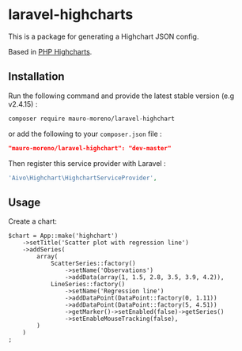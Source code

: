 # laravel-highcharts
This is a package for generating a Highchart JSON config.

Based in [PHP Highcharts](https://github.com/misd-service-development/php-highcharts).

## Installation

Run the following command and provide the latest stable version (e.g v2.4.15) :

```bash
composer require mauro-moreno/laravel-highchart
```

or add the following to your `composer.json` file :

```json
"mauro-moreno/laravel-highchart": "dev-master"
```

Then register this service provider with Laravel :

```php
'Aivo\Highchart\HighchartServiceProvider',
```

Usage
-----

Create a chart:

    $chart = App::make('highchart')
        ->setTitle('Scatter plot with regression line')
        ->addSeries(
            array(
                ScatterSeries::factory()
                    ->setName('Observations')
                    ->addData(array(1, 1.5, 2.8, 3.5, 3.9, 4.2)),
                LineSeries::factory()
                    ->setName('Regression line')
                    ->addDataPoint(DataPoint::factory(0, 1.11))
                    ->addDataPoint(DataPoint::factory(5, 4.51))
                    ->getMarker()->setEnabled(false)->getSeries()
                    ->setEnableMouseTracking(false),
            )
        )
    ;